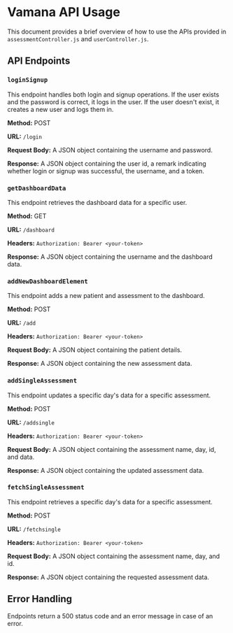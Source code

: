 # Vamana API Usage

This document provides a brief overview of how to use the APIs provided in `assessmentController.js` and `userController.js`.

## API Endpoints

### `loginSignup`

This endpoint handles both login and signup operations. If the user exists and the password is correct, it logs in the user. If the user doesn't exist, it creates a new user and logs them in.

**Method:** POST

**URL:** `/login`

**Request Body:** A JSON object containing the username and password.

**Response:** A JSON object containing the user id, a remark indicating whether login or signup was successful, the username, and a token.

### `getDashboardData`

This endpoint retrieves the dashboard data for a specific user.

**Method:** GET

**URL:** `/dashboard`

**Headers:** `Authorization: Bearer <your-token>`

**Response:** A JSON object containing the username and the dashboard data.

### `addNewDashboardElement`

This endpoint adds a new patient and assessment to the dashboard.

**Method:** POST

**URL:** `/add`

**Headers:** `Authorization: Bearer <your-token>`

**Request Body:** A JSON object containing the patient details.

**Response:** A JSON object containing the new assessment data.

### `addSingleAssessment`

This endpoint updates a specific day's data for a specific assessment.

**Method:** POST

**URL:** `/addsingle`

**Headers:** `Authorization: Bearer <your-token>`

**Request Body:** A JSON object containing the assessment name, day, id, and data.

**Response:** A JSON object containing the updated assessment data.

### `fetchSingleAssessment`

This endpoint retrieves a specific day's data for a specific assessment.

**Method:** POST

**URL:** `/fetchsingle`

**Headers:** `Authorization: Bearer <your-token>`

**Request Body:** A JSON object containing the assessment name, day, and id.

**Response:** A JSON object containing the requested assessment data.

## Error Handling

Endpoints return a 500 status code and an error message in case of an error.